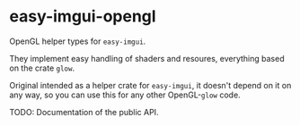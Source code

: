 # easy-imgui-opengl

OpenGL helper types for `easy-imgui`.

They implement easy handling of shaders and resoures, everything based on the crate `glow`.

Original intended as a helper crate for `easy-imgui`, it doesn't depend on it on any way, so you can use
this for any other OpenGL-`glow` code.

TODO: Documentation of the public API.
